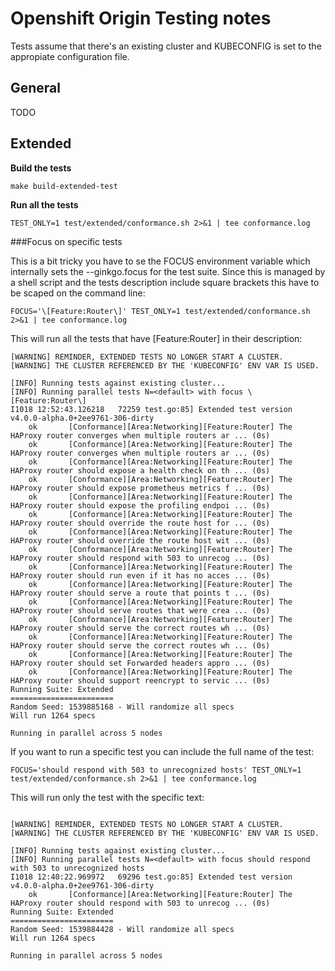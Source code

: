 # Openshift Origin Testing notes

Tests assume that there's an existing cluster and KUBECONFIG is set
to the appropiate configuration file.

## General 

TODO

## Extended

**Build the tests**

```
make build-extended-test
```

**Run all the tests**

```
TEST_ONLY=1 test/extended/conformance.sh 2>&1 | tee conformance.log
```

###Focus on specific tests

This is a bit tricky you have to se the FOCUS environment variable which internally
sets the --ginkgo.focus for the test suite.
Since this is managed by a shell script and the tests description include square brackets
this have to be scaped on the command line:

```
FOCUS='\[Feature:Router\]' TEST_ONLY=1 test/extended/conformance.sh 2>&1 | tee conformance.log
```

This will run all the tests that have [Feature:Router] in their description:

```
[WARNING] REMINDER, EXTENDED TESTS NO LONGER START A CLUSTER.
[WARNING] THE CLUSTER REFERENCED BY THE 'KUBECONFIG' ENV VAR IS USED.

[INFO] Running tests against existing cluster...
[INFO] Running parallel tests N=<default> with focus \[Feature:Router\]
I1018 12:52:43.126218   72259 test.go:85] Extended test version v4.0.0-alpha.0+2ee9761-306-dirty
    ok       [Conformance][Area:Networking][Feature:Router] The HAProxy router converges when multiple routers ar ... (0s)
    ok       [Conformance][Area:Networking][Feature:Router] The HAProxy router converges when multiple routers ar ... (0s)
    ok       [Conformance][Area:Networking][Feature:Router] The HAProxy router should expose a health check on th ... (0s)
    ok       [Conformance][Area:Networking][Feature:Router] The HAProxy router should expose prometheus metrics f ... (0s)
    ok       [Conformance][Area:Networking][Feature:Router] The HAProxy router should expose the profiling endpoi ... (0s)
    ok       [Conformance][Area:Networking][Feature:Router] The HAProxy router should override the route host for ... (0s)
    ok       [Conformance][Area:Networking][Feature:Router] The HAProxy router should override the route host wit ... (0s)
    ok       [Conformance][Area:Networking][Feature:Router] The HAProxy router should respond with 503 to unrecog ... (0s)
    ok       [Conformance][Area:Networking][Feature:Router] The HAProxy router should run even if it has no acces ... (0s)
    ok       [Conformance][Area:Networking][Feature:Router] The HAProxy router should serve a route that points t ... (0s)
    ok       [Conformance][Area:Networking][Feature:Router] The HAProxy router should serve routes that were crea ... (0s)
    ok       [Conformance][Area:Networking][Feature:Router] The HAProxy router should serve the correct routes wh ... (0s)
    ok       [Conformance][Area:Networking][Feature:Router] The HAProxy router should serve the correct routes wh ... (0s)
    ok       [Conformance][Area:Networking][Feature:Router] The HAProxy router should set Forwarded headers appro ... (0s)
    ok       [Conformance][Area:Networking][Feature:Router] The HAProxy router should support reencrypt to servic ... (0s)
Running Suite: Extended
=======================
Random Seed: 1539885168 - Will randomize all specs
Will run 1264 specs

Running in parallel across 5 nodes
```

If you want to run a specific test you can include the full name of the test:

```
FOCUS='should respond with 503 to unrecognized hosts' TEST_ONLY=1 test/extended/conformance.sh 2>&1 | tee conformance.log
```

This will run only the test with the specific text:

```

[WARNING] REMINDER, EXTENDED TESTS NO LONGER START A CLUSTER.
[WARNING] THE CLUSTER REFERENCED BY THE 'KUBECONFIG' ENV VAR IS USED.

[INFO] Running tests against existing cluster...
[INFO] Running parallel tests N=<default> with focus should respond with 503 to unrecognized hosts
I1018 12:40:22.969972   69296 test.go:85] Extended test version v4.0.0-alpha.0+2ee9761-306-dirty
    ok       [Conformance][Area:Networking][Feature:Router] The HAProxy router should respond with 503 to unrecog ... (0s)
Running Suite: Extended
=======================
Random Seed: 1539884428 - Will randomize all specs
Will run 1264 specs

Running in parallel across 5 nodes

```
